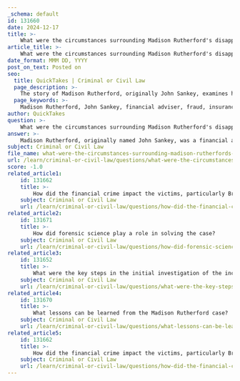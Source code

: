 ```yaml
---
_schema: default
id: 131660
date: 2024-12-17
title: >-
    What were the circumstances surrounding Madison Rutherford's disappearance?
article_title: >-
    What were the circumstances surrounding Madison Rutherford's disappearance?
date_format: MMM DD, YYYY
post_on_text: Posted on
seo:
  title: QuickTakes | Criminal or Civil Law
  page_description: >-
    The story of Madison Rutherford, originally John Sankey, examines his fraudulent activities, identity change, and disappearance. It highlights the role of forensic science in investigating financial crimes and their impact on victims.
  page_keywords: >-
    Madison Rutherford, John Sankey, financial adviser, fraud, insurance funds, identity change, forensic science, forensic anthropology, investigative case, disappearance, deception
author: QuickTakes
question: >-
    What were the circumstances surrounding Madison Rutherford's disappearance?
answer: >-
    Madison Rutherford, originally named John Sankey, was a financial adviser who became notorious for his involvement in fraudulent activities, including a failed scheme to collect $7 million in insurance funds. After serving time in prison for these fraud convictions, he changed his name to Madison Rutherford and attempted to reinvent himself.\n\nThe circumstances surrounding his disappearance are tied to his complex history of deception and identity change. Following his release from prison in 2006, he opened a bar called Bey's Sports Bar in Columbia, South Carolina, under his new identity. However, his past continued to haunt him, and he was implicated in various financial crimes.\n\nIn the context of forensic investigation, the case of Madison Rutherford highlights the role of forensic anthropology in uncovering the truth behind fraudulent claims and disappearances. Forensic experts were able to analyze evidence related to his activities, revealing the extent of his deception and the impact on his victims, including those from whom he had stolen life savings.\n\nThe Forensic Files episode titled "Past Lives," which aired in 2004, delves into these themes, showcasing how forensic science can play a crucial role in criminal investigations, particularly in cases involving identity and deception.
subject: Criminal or Civil Law
file_name: what-were-the-circumstances-surrounding-madison-rutherfords-disappearance.md
url: /learn/criminal-or-civil-law/questions/what-were-the-circumstances-surrounding-madison-rutherfords-disappearance
score: -1.0
related_article1:
    id: 131662
    title: >-
        How did the financial crime impact the victims, particularly Brigadier Beck?
    subject: Criminal or Civil Law
    url: /learn/criminal-or-civil-law/questions/how-did-the-financial-crime-impact-the-victims-particularly-brigadier-beck
related_article2:
    id: 131671
    title: >-
        How did forensic science play a role in solving the case?
    subject: Criminal or Civil Law
    url: /learn/criminal-or-civil-law/questions/how-did-forensic-science-play-a-role-in-solving-the-case
related_article3:
    id: 131652
    title: >-
        What were the key steps in the initial investigation of the incident?
    subject: Criminal or Civil Law
    url: /learn/criminal-or-civil-law/questions/what-were-the-key-steps-in-the-initial-investigation-of-the-incident
related_article4:
    id: 131670
    title: >-
        What lessons can be learned from the Madison Rutherford case?
    subject: Criminal or Civil Law
    url: /learn/criminal-or-civil-law/questions/what-lessons-can-be-learned-from-the-madison-rutherford-case
related_article5:
    id: 131662
    title: >-
        How did the financial crime impact the victims, particularly Brigadier Beck?
    subject: Criminal or Civil Law
    url: /learn/criminal-or-civil-law/questions/how-did-the-financial-crime-impact-the-victims-particularly-brigadier-beck
---
```


&nbsp;